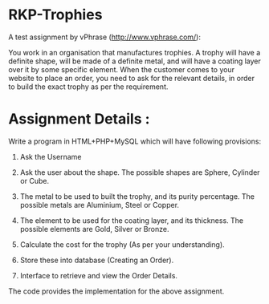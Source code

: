 # RKP-Trophies

A test assignment by vPhrase (http://www.vphrase.com/):

You work in an organisation that manufactures trophies. 
A trophy will have a definite shape, will be made of a definite metal, and will have a coating layer over it by some specific element. 
When the customer comes to your website to place an order, you need to ask for the relevant details, in order to build the exact trophy as per the requirement.

# Assignment Details :

Write a program in HTML+PHP+MySQL which will have following provisions:

1. Ask the Username

2. Ask the user about the shape. The possible shapes are Sphere, Cylinder or Cube.

3. The metal to be used to built the trophy, and its purity percentage. The possible metals are Aluminium, Steel or Copper.

4. The element to be used for the coating layer, and its thickness. The possible elements are Gold, Silver or Bronze.

5. Calculate the cost for the trophy (As per your understanding).

6. Store these into database (Creating an Order).

7. Interface to retrieve and view the Order Details.

The code provides the implementation for the above assignment.
